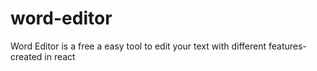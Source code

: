 # word-editor
Word Editor is a free a easy tool to edit your text with different features- created in react
